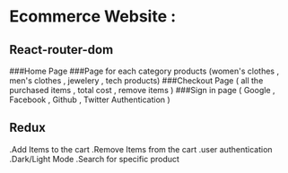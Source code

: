 # Ecommerce Website : 

## React-router-dom

###Home Page 
###Page for each category products (women's clothes , men's clothes , jewelery , tech products) 
###Checkout Page ( all the purchased items , total cost , remove items )
###Sign in page ( Google , Facebook , Github , Twitter Authentication )

## Redux 
.Add Items to the cart 
.Remove Items from the cart 
.user authentication
.Dark/Light Mode 
.Search for specific product 
